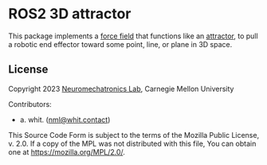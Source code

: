 <!-- License

Copyright 2023 Neuromechatronics Lab, Carnegie Mellon University (a.whit)

Created by: a. whit. (nml@whit.contact)

This Source Code Form is subject to the terms of the Mozilla Public
License, v. 2.0. If a copy of the MPL was not distributed with this
file, You can obtain one at https://mozilla.org/MPL/2.0/.
-->

# ROS2 3D attractor

This package implements a [force field] that functions like an [attractor], to 
pull a robotic end effector toward some point, line, or plane in 3D space.


## License

Copyright 2023 [Neuromechatronics Lab], Carnegie Mellon University

Contributors: 
* a. whit. (nml@whit.contact)

This Source Code Form is subject to the terms of the Mozilla Public
License, v. 2.0. If a copy of the MPL was not distributed with this
file, You can obtain one at https://mozilla.org/MPL/2.0/.


<!---------------------------------------------------------------------
   References
---------------------------------------------------------------------->

[Neuromechatronics Lab]: https://www.meche.engineering.cmu.edu/faculty/neuromechatronics-lab.html

[attractor]: https://en.wikipedia.org/wiki/Attractor

[force field]: https://en.wikipedia.org/wiki/Force_field_(physics)

